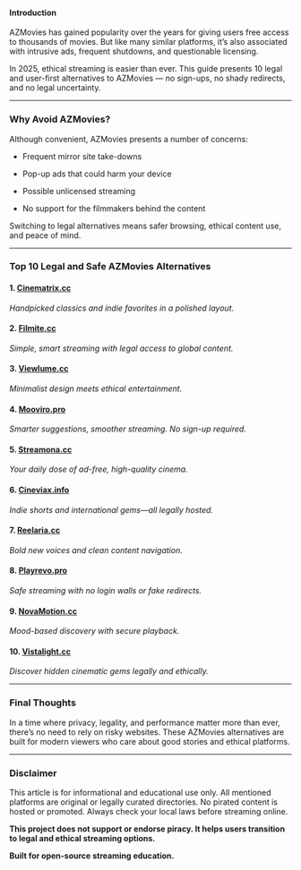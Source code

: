 #### Introduction

AZMovies has gained popularity over the years for giving users free access to thousands of movies. But like many similar platforms, it’s also associated with intrusive ads, frequent shutdowns, and questionable licensing.

In 2025, ethical streaming is easier than ever. This guide presents 10 legal and user-first alternatives to AZMovies — no sign-ups, no shady redirects, and no legal uncertainty.

----------

### Why Avoid AZMovies?

Although convenient, AZMovies presents a number of concerns:

-   Frequent mirror site take-downs
    
-   Pop-up ads that could harm your device
    
-   Possible unlicensed streaming
    
-   No support for the filmmakers behind the content
    

Switching to legal alternatives means safer browsing, ethical content use, and peace of mind.

----------

### Top 10 Legal and Safe AZMovies Alternatives

#### 1. [Cinematrix.cc](https://123watchnow.com/)

_Handpicked classics and indie favorites in a polished layout._

#### 2. [Filmite.cc](https://123watchnow.com/)

_Simple, smart streaming with legal access to global content._

#### 3. [Viewlume.cc](https://123watchnow.com/)

_Minimalist design meets ethical entertainment._

#### 4. [Mooviro.pro](https://123watchnow.com/)

_Smarter suggestions, smoother streaming. No sign-up required._

#### 5. [Streamona.cc](https://123watchnow.com/)

_Your daily dose of ad-free, high-quality cinema._

#### 6. [Cineviax.info](https://123watchnow.com/)

_Indie shorts and international gems—all legally hosted._

#### 7. [Reelaria.cc](https://123watchnow.com/)

_Bold new voices and clean content navigation._

#### 8. [Playrevo.pro](https://123watchnow.com/)

_Safe streaming with no login walls or fake redirects._

#### 9. [NovaMotion.cc](https://123watchnow.com/)

_Mood-based discovery with secure playback._

#### 10. [Vistalight.cc](https://123watchnow.com/)

_Discover hidden cinematic gems legally and ethically._

----------

### Final Thoughts

In a time where privacy, legality, and performance matter more than ever, there’s no need to rely on risky websites. These AZMovies alternatives are built for modern viewers who care about good stories and ethical platforms.

----------

### Disclaimer

This article is for informational and educational use only. All mentioned platforms are original or legally curated directories. No pirated content is hosted or promoted. Always check your local laws before streaming online.

**This project does not support or endorse piracy. It helps users transition to legal and ethical streaming options.**

**Built for open-source streaming education.**
